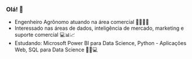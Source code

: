 ### Olá! 👋

- Engenheiro Agrônomo atuando na área comercial  🍅🌽🌱🌽 
- Interessado nas áreas de dados, inteligência de mercado, marketing e suporte comercial 💻📊📈
- Estudando: Microsoft Power BI para Data Science, Python - Aplicações Web, SQL para Data Science 💼📁💻
